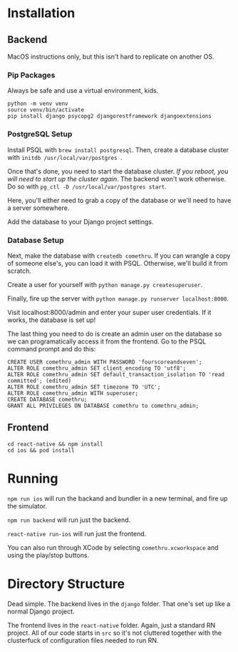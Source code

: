 # Installation
## Backend
MacOS instructions only, but this isn't hard to replicate on another OS.

### Pip Packages
Always be safe and use a virtual environment, kids.
```
python -m venv venv
source venv/bin/activate
pip install django psycopg2 djangorestframework djangoextensions
```

### PostgreSQL Setup
Install PSQL with `brew install postgresql`. Then, create a database cluster with `initdb /usr/local/var/postgres
`. 

Once that's done, you need to start the database cluster. *If you reboot, you will need to start up the cluster again*. The backend won't work otherwise. Do so with `pg_ctl -D /usr/local/var/postgres start`.

Here, you'll either need to grab a copy of the database or we'll need to have a server somewhere.

Add the database to your Django project settings.

### Database Setup
Next, make the database with `createdb comethru`. If you can wrangle a copy of someone else's, you can load it with PSQL. Otherwise, we'll build it from scratch.

Create a user for yourself with `python manage.py createsuperuser`.

Finally, fire up the server with `python manage.py runserver localhost:8000`. 

Visit localhost:8000/admin and enter your super user credentials. If it works,
the database is set up!

The last thing you need to do is create an admin user on the database so we can programatically access it from the frontend. Go to the PSQL command prompt and do this:
```
CREATE USER comethru_admin WITH PASSWORD 'fourscoreandseven';
ALTER ROLE comethru_admin SET client_encoding TO 'utf8';
ALTER ROLE comethru_admin SET default_transaction_isolation TO 'read committed'; (edited) 
ALTER ROLE comethru_admin SET timezone TO 'UTC';
ALTER ROLE comethru_admin WITH superuser;
CREATE DATABASE comethru;
GRANT ALL PRIVILEGES ON DATABASE comethru to comethru_admin;
```

## Frontend
```
cd react-native && npm install
cd ios && pod install
```

# Running
`npm run ios` will run the backand and bundler in a new terminal, and fire up the simulator.

`npm run backend` will run just the backend.

`react-native run-ios` will run just the frontend.

You can also run through XCode by selecting `comethru.xcworkspace` and using the play/stop buttons.

# Directory Structure
Dead simple. The backend lives in the `django` folder. That one's set up like a normal Django project.

The frontend lives in the `react-native` folder. Again, just a standard RN project. All of our code starts in `src` so it's not cluttered together with the clusterfuck of configuration files needed to run RN. 
